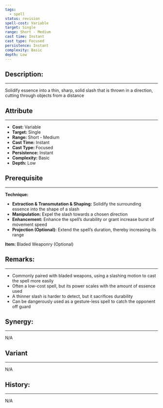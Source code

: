 ```yaml
---
tags:
  - spell
status: revision
spell-cost: Variable
target: Single
range: Short - Medium
cast time: Instant
cast type: Focused
persistence: Instant
complexity: Basic
depth: Low
---
```

## Description:  
---  
Solidify essence into a thin, sharp, solid slash that is thrown in a direction, cutting through objects from a distance  
  
## Attribute  
___  
- __Cost:__ Variable  
- __Target:__ Single  
- __Range:__ Short - Medium  
- __Cast Time:__ Instant  
- __Cast Type:__ Focused  
- __Persistence:__ Instant  
- __Complexity:__ Basic  
- __Depth:__ Low  
  
## Prerequisite  
___  
  
__Technique:__  
  
- __Extraction & Transmutation & Shaping:__ Solidify the surrounding essence into the shape of a slash  
- __Manipulation:__ Expel the slash towards a chosen direction  
- __Enhancement:__ Enhance the spell’s durability or grant increase burst of movement speed  
- __Projection (Optional):__ Extend the spell’s duration, thereby increasing its range  
  
__Item:__ Bladed Weaponry (Optional)  
  
## Remarks:  
___  
- Commonly paired with bladed weapons, using a slashing motion to cast the spell more easily  
- Often a low-cost spell, but its power scales with the amount of essence used  
- A thinner slash is harder to detect, but it sacrifices durability  
- Can be dangerously used as a gesture-less spell to catch the opponent off guard  
  
## Synergy:  
___  
N/A  
  
## Variant  
___  
N/A  
  
## History:  
___  
N/A